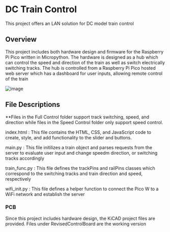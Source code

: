 # DC Train Control
This project offers an LAN solution for DC model train control

## Overview
This project includes both hardware design and firmware for the Raspberry Pi Pico written in Micropython. The hardware is designed as a hub which can control the speed and
direction of the train as well as switch electrically switching tracks. The hub is controlled from a Raspberry Pi Pico hosted web server which has a dashboard for user 
inputs, allowing remote control of the train

![image](https://github.com/mgamota2/PicoW/assets/97132068/c1270973-747b-4867-b3a0-ec11cb998448)


## File Descriptions
**Files in the Full Control folder support track switching, speed, and direction while files in the Speed Control folder only support speed control.

index.html : This file contains the HTML, CSS, and JavaScript code to create, style, and add functionality to the slider and buttons.


main.py : This file initilizes a train object and parses requests from the server to evaluate user input and change speedm direction, or switching tracks accordingly


train_func.py : This file defines the trackPins and railPins classes which correspond to the switching tracks and train direction and speed, respectively


wifi_init.py : This file defines a helper function to connect the Pico W to a WiFi network and establish the server

### PCB
Since this project includes hardware design, the KiCAD project files are provided. Files under RevisedControlBoard are the working version
